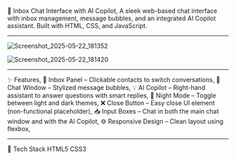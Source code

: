 💬 Inbox Chat Interface with AI Copilot,
A sleek web-based chat interface with inbox management, message bubbles, and an integrated AI Copilot assistant. Built with HTML, CSS, and JavaScript.

---

![Screenshot_2025-05-22_181352](https://github.com/user-attachments/assets/9e7af337-bc83-436c-b413-33ca0a458883)

![Screenshot_2025-05-22_181420](https://github.com/user-attachments/assets/136ca2b1-91c2-4a77-9756-68023dc35c09)


---

✨ Features,
🧾 Inbox Panel – Clickable contacts to switch conversations,
💬 Chat Window – Stylized message bubbles,
💡 AI Copilot – Right-hand assistant to answer questions with smart replies,
🌙 Night Mode – Toggle between light and dark themes,
❌ Close Button – Easy close UI element (non-functional placeholder),
📥 Input Boxes – Chat in both the main chat window and with the AI Copilot,
⚙️ Responsive Design – Clean layout using flexbox,

---

🧠 Tech Stack
HTML5
CSS3
